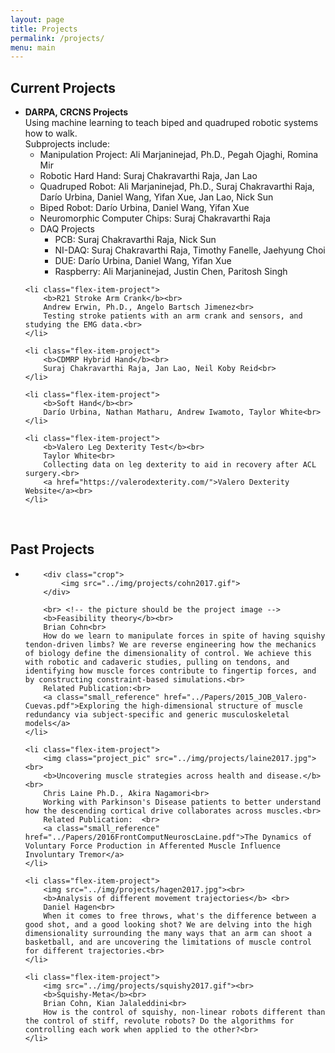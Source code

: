 ```yaml
---
layout: page
title: Projects
permalink: /projects/
menu: main
---
```


<style>
.small_reference {font-size:10px}
.project_pic_crop {
    width: 100%;
    height: 170px;
    overflow: hidden;
}
.project_pic_crop {height:100%}

</style>

## Current Projects

<ul class="flex-container">
	<li class="flex-item-project">
		<b>DARPA, CRCNS Projects</b><br>
		Using machine learning to teach biped and quadruped robotic systems how to walk.<br>
		Subprojects include:<br>
		<ul>
			<li>Manipulation Project: Ali Marjaninejad, Ph.D., Pegah Ojaghi, Romina Mir</li>
			<li>Robotic Hard Hand: Suraj Chakravarthi Raja, Jan Lao</li>
			<li>Quadruped Robot: Ali Marjaninejad, Ph.D., Suraj Chakravarthi Raja, Darío Urbina, Daniel Wang, Yifan Xue, Jan Lao, Nick Sun</li>
			<li>Biped Robot: Darío Urbina, Daniel Wang, Yifan Xue</li>
			<li>Neuromorphic Computer Chips: Suraj Chakravarthi Raja</li>
			<li>DAQ Projects
				<ul>
					<li>PCB: Suraj Chakravarthi Raja, Nick Sun</li>
					<li>NI-DAQ: Suraj Chakravarthi Raja, Timothy Fanelle, Jaehyung Choi</li>
					<li>DUE: Darío Urbina, Daniel Wang, Yifan Xue</li>
					<li>Raspberry: Ali Marjaninejad, Justin Chen, Paritosh Singh</li>
				</ul>
			</li>
		</ul>
	</li>
		
	<li class="flex-item-project">
	  	<b>R21 Stroke Arm Crank</b><br>
		Andrew Erwin, Ph.D., Angelo Bartsch Jimenez<br>
		Testing stroke patients with an arm crank and sensors, and studying the EMG data.<br>
	</li>
	
	<li class="flex-item-project">
	  	<b>CDMRP Hybrid Hand</b><br>
		Suraj Chakravarthi Raja, Jan Lao, Neil Koby Reid<br>
	</li>
	
	<li class="flex-item-project">
	  	<b>Soft Hand</b><br>
		Darío Urbina, Nathan Matharu, Andrew Iwamoto, Taylor White<br>
	</li>
	
	<li class="flex-item-project">
	  	<b>Valero Leg Dexterity Test</b><br>
		Taylor White<br>
		Collecting data on leg dexterity to aid in recovery after ACL surgery.<br>
		<a href="https://valerodexterity.com/">Valero Dexterity Website</a><br>
	</li>
	
</ul>

<br>

## Past Projects

<ul class="flex-container">
	<li class="flex-item-project">

		<div class="crop">
			<img src="../img/projects/cohn2017.gif">
		</div>

		<br> <!-- the picture should be the project image -->
	  	<b>Feasibility theory</b><br>
		Brian Cohn<br>
		How do we learn to manipulate forces in spite of having squishy tendon-driven limbs? We are reverse engineering how the mechanics of biology define the dimensionality of control. We achieve this with robotic and cadaveric studies, pulling on tendons, and identifying how muscle forces contribute to fingertip forces, and by constructing constraint-based simulations.<br>
		Related Publication:<br>
		<a class="small_reference" href="../Papers/2015_JOB_Valero-Cuevas.pdf">Exploring the high-dimensional structure of muscle redundancy via subject-specific and generic musculoskeletal models</a>
	</li>

	<li class="flex-item-project">
		<img class="project_pic" src="../img/projects/laine2017.jpg"><br>
		<b>Uncovering muscle strategies across health and disease.</b><br>
		Chris Laine Ph.D., Akira Nagamori<br>
		Working with Parkinson's Disease patients to better understand how the descending cortical drive collaborates across muscles.<br>
		Related Publication:  <br>
		<a class="small_reference" href="../Papers/2016FrontComputNeuroscLaine.pdf">The Dynamics of Voluntary Force Production in Afferented Muscle Influence Involuntary Tremor</a>
	</li>

	<li class="flex-item-project">
	  	<img src="../img/projects/hagen2017.jpg"><br>
	  	<b>Analysis of different movement trajectories</b> <br>
		Daniel Hagen<br>
		When it comes to free throws, what's the difference between a good shot, and a good looking shot? We are delving into the high dimensionality surrounding the many ways that an arm can shoot a basketball, and are uncovering the limitations of muscle control for different trajectories.<br>
	</li>

	<li class="flex-item-project">
		<img src="../img/projects/squishy2017.gif"><br>
		<b>Squishy-Meta</b><br>
		Brian Cohn, Kian Jalaleddini<br>
		How is the control of squishy, non-linear robots different than the control of stiff, revolute robots? Do the algorithms for controlling each work when applied to the other?<br>
	</li>
</ul>
